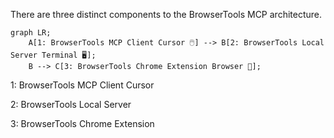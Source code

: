 There are three distinct components to the BrowserTools MCP architecture.

```mermaid
graph LR;
    A[1: BrowserTools MCP Client Cursor 🖱️] --> B[2: BrowserTools Local Server Terminal 🖥️];
    B --> C[3: BrowserTools Chrome Extension Browser 🧩];
```

1: BrowserTools MCP Client Cursor

2: BrowserTools Local Server

3: BrowserTools Chrome Extension
